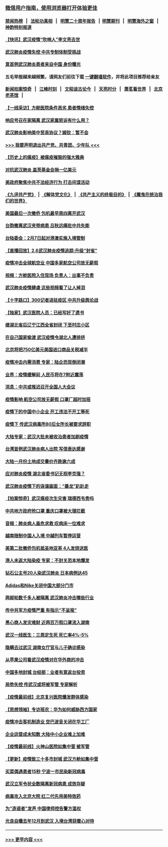 ### [微信用户指南，使用浏览器打开体验更佳](https://github.com/gfw-breaker/banned-news1/blob/master/indexes/wechat-guide.md?t=0)
#### [禁闻热榜](热点新闻.md?t=0)  &nbsp;&nbsp;|&nbsp;&nbsp; [法轮功真相](https://github.com/gfw-breaker/truth/blob/master/README.md?t=0) &nbsp;&nbsp;|&nbsp;&nbsp; [明慧二十周年报告](https://github.com/gfw-breaker/mh-reports/blob/master/README.md?t=0) &nbsp;&nbsp;|&nbsp;&nbsp;[明慧期刊](https://github.com/gfw-breaker/mh-qikan) &nbsp;&nbsp;|&nbsp;&nbsp; [明慧海外之窗](https://github.com/gfw-breaker/mh-news/blob/master/README.md?t=0) &nbsp;&nbsp;|&nbsp;&nbsp; [神韵特别报道](https://github.com/gfw-breaker/mh-news/blob/master/shenyun.md?t=0)
#### [【快讯】武汉疫情“吹哨人”李文亮去世](../pages/nsc413/n11849459.md?t=02070233) 
#### [武汉肺炎疫情失控 中共专制体制受挑战](../pages/nsc413/n11849457.md?t=02070233) 
#### [意首例武汉肺炎患者来自中国 身份曝光](../pages/nsc413/n11849454.md?t=02070233) 
#### 五毛举报越来越频繁，请网友们前往下载 [一键翻墙软件](https://github.com/gfw-breaker/ssr-accounts)，并将此项目推荐给亲友
#### [新闻拍案惊奇](https://github.com/gfw-breaker/banned-news1/blob/master/pages/link4.md) &nbsp;&nbsp;|&nbsp;&nbsp; [江峰时刻](https://github.com/gfw-breaker/banned-news1/blob/master/pages/link4.md) &nbsp;&nbsp;|&nbsp;&nbsp; [文昭谈古论今](https://github.com/gfw-breaker/banned-news1/blob/master/pages/link4.md) &nbsp;&nbsp;|&nbsp;&nbsp; [天亮时分](https://github.com/gfw-breaker/banned-news1/blob/master/pages/link4.md) &nbsp;&nbsp;|&nbsp;&nbsp; [萧茗看世界](https://github.com/gfw-breaker/banned-news1/blob/master/pages/link4.md) &nbsp;&nbsp;|&nbsp;&nbsp; [北京老茶馆](https://github.com/gfw-breaker/banned-news1/blob/master/pages/link4.md) &nbsp;&nbsp;|&nbsp;&nbsp; 
#### [【一线采访】方舱医院条件恶劣 患者情绪失控](../pages/nsc413/n11848910.md?t=02070233) 
#### [响应号召在家隔离 武汉家属怒诉有什么用？](../pages/nsc413/n11849412.md?t=02070233) 
#### [武汉肺炎影响美中贸易协议？姆钦：暂不会](../pages/nsc413/n11849497.md?t=02070233) 
#### [>>> 我要声明退出共产党、共青团、少年队 <<<](https://github.com/begood0513/goodnews/blob/master/quit/letter.md) 
#### [【历史上的瘟疫】被瘟疫摧毁的强大雅典](../pages/nsc413/n11849036.md?t=02070233) 
#### [对抗武汉肺炎 盖茨基金会捐一亿美元](../pages/nsc413/n11848953.md?t=02070233) 
#### [美政府聚焦中共不法经济行为 打击间谍活动](../pages/nsc413/n11849322.md?t=02070233) 
#### [《九评共产党》](https://github.com/begood0513/9ping.md/blob/master/README.md) &nbsp;|&nbsp; [《解体党文化》](../../../../jtdwh.md/blob/master/README.md)  &nbsp;|&nbsp; [《共产主义的终极目的》](../../../../gczydzjmd.md/blob/master/README.md) &nbsp;|&nbsp; [《魔鬼在统治我们的世界》](../../../../mgztzwmdsj.md/blob/master/README.md) 
#### [美国最后一次撤侨 包机最早周四离开武汉](../pages/nsc413/n11849395.md?t=02070233) 
#### [台胞撤离武汉夹带病患 吕秋远痛批中共失能](../pages/nsc413/n11849153.md?t=02070233) 
#### [台陆委会：2月7日起对港澳实施入境管制](../pages/nsc413/n11848681.md?t=02070233) 
#### [【直播回放】2.6武汉肺炎疫情追踪:升级“封省”](../pages/nsc413/n11848948.md?t=02070233) 
#### [疫情冲击全球航空业 中国多家航空公司放无薪假](../pages/nsc413/n11849188.md?t=02070233) 
#### [视频：方舱医院入住现场 负责人：出事不负责](../pages/nsc413/n11845312.md?t=02070233) 
#### [武汉肺炎疫情肆虐 这些视频看了让人掉泪](../pages/nsc413/n11848904.md?t=02070233) 
#### [【十字路口】300记者进驻疫区 中共升级舆论战](../pages/nsc413/n11847578.md?t=02070233) 
#### [【独家】武汉医院人员：已经写好了遗书](../pages/nsc413/n11848942.md?t=02070233) 
#### [继湖北省后辽宁江西全省封闭 下至村庄小区](../pages/nsc413/n11848814.md?t=02070233) 
#### [在自己国家偷渡 武汉疫情令湖北人遭排挤](../pages/nsc413/n11848737.md?t=02070233) 
#### [北京将把750亿美元美国进口商品关税减半](../pages/nsc413/n11848896.md?t=02070233) 
#### [疫情冲击内需消费 专家：陆企恐现倒闭潮](../pages/nsc413/n11849265.md?t=02070233) 
#### [业界：疫情缓解前 人民币将在7附近震荡](../pages/nsc413/n11848445.md?t=02070233) 
#### [消息：中共或推迟召开全国人大会议](../pages/nsc413/n11848698.md?t=02070233) 
#### [疫情影响 航空公司放无薪假 口罩厂超时加班](../pages/nsc413/n11848173.md?t=02070233) 
#### [疫情下的中国中小企业 开工违法不开工等死](../pages/nsc413/n11848520.md?t=02070233) 
#### [疫情下 传武汉病毒所80后女所长被要求辞职](../pages/nsc413/n11842494.md?t=02070233) 
#### [大陆专家：武汉大批未被收治患者加剧疫情](../pages/nsc413/n11848163.md?t=02070233) 
#### [台湾首例武汉肺炎病人出院 写信表达感谢](../pages/nsc413/n11848408.md?t=02070233) 
#### [大陆一月份土地成交量价齐跌逾六成](../pages/nsc413/n11847770.md?t=02070233) 
#### [应对肺炎疫情 湖北省委书记无视李克强？](../pages/nsc413/n11848018.md?t=02070233) 
#### [武汉肺炎疫情下的诙谐画面：“暴龙”趴趴走](../pages/nsc413/n11848057.md?t=02070233) 
#### [【拍案惊奇】武汉瘟疫次生灾害 瑞德西韦贵吗](../pages/nsc413/n11847587.md?t=02070233) 
#### [中共地方政府抢口罩 重庆口罩被大理拦截](../pages/nsc413/n11848150.md?t=02070233) 
#### [音频：肺炎病人垂危求救 叹病床一位难求](../pages/nsc413/n11847883.md?t=02070233) 
#### [越南限制中国人入境 中越列车暂停运营](../pages/nsc413/n11847844.md?t=02070233) 
#### [美第二批撤侨包机抵圣地亚哥 4人发烧送医](../pages/nsc413/n11847923.md?t=02070233) 
#### [港人未返大陆染疫 专家：不封关恐本地爆发](../pages/nsc413/n11848021.md?t=02070233) 
#### [钻石公主号20人染武汉肺炎 日本病例达45](../pages/nsc413/n11847823.md?t=02070233) 
#### [Adidas和Nike关闭中国大部分门市](../pages/nsc413/n11847720.md?t=02070233) 
#### [两邮轮数千多人被隔离 武汉肺炎冲击哪些行业](../pages/nsc413/n11847456.md?t=02070233) 
#### [传中共军方疫情严重 有指示“不呈报”](../pages/nsc413/n11847828.md?t=02070233) 
#### [黑心商人发灾难财 近两百万假口罩流入湖南](../pages/nsc413/n11847794.md?t=02070233) 
#### [武汉一线医生：三周定生死 死亡率4%-5%](../pages/nsc413/n11847780.md?t=02070233) 
#### [隐瞒去过武汉 湖南女厅官与儿子确诊感染](../pages/nsc413/n11847669.md?t=02070233) 
#### [从苹果公司看武汉疫情对在华外商的冲击](../pages/nsc413/n11847586.md?t=02070233) 
#### [中国多地封城 台经部：业者有意返台投资](../pages/nsc413/n11847732.md?t=02070233) 
#### [局势失控 传武汉或将被军管 专家解析](../pages/nsc413/n11847458.md?t=02070233) 
#### [【疫情最前线】北京复兴医院爆发群体感染](../pages/nsc413/n11847626.md?t=02070233) 
#### [【思想领袖】专访班农：华为如何威胁西方国家](../pages/nsc413/n11847306.md?t=02070233) 
#### [疫情冲击客机制造业 空巴波音关闭在华工厂](../pages/nsc413/n11847550.md?t=02070233) 
#### [企业运营成未知数 大陆中小企业难上加难](../pages/nsc413/n11847477.md?t=02070233) 
#### [【疫情最前线】火神山医院如集中营 被军管](../pages/nsc413/n11847524.md?t=02070233) 
#### [【更新】疫情致三十多市封城 武汉方舱如集中营](../pages/nsc413/n11801312.md?t=02070233) 
#### [买菜偶遇患者15秒 宁波一市民染新冠病毒](../pages/nsc413/n11847294.md?t=02070233) 
#### [武汉立军令状全数隔离新冠病患 成效存疑](../pages/nsc413/n11847328.md?t=02070233) 
#### [病毒攻入北京大院 红二代先用美特效药](../pages/nsc413/n11847427.md?t=02070233) 
#### [为“造谣者”发声 中国律师控告警方滥权](../pages/nsc413/n11847326.md?t=02070233) 
#### [光良自曝去年12月到武汉 入境台湾获暖心对待](../pages/nsc413/n11847243.md?t=02070233) 

----
#### [ >>> 更早内容 <<< ](../indexes/nsc413-earlier.md)
